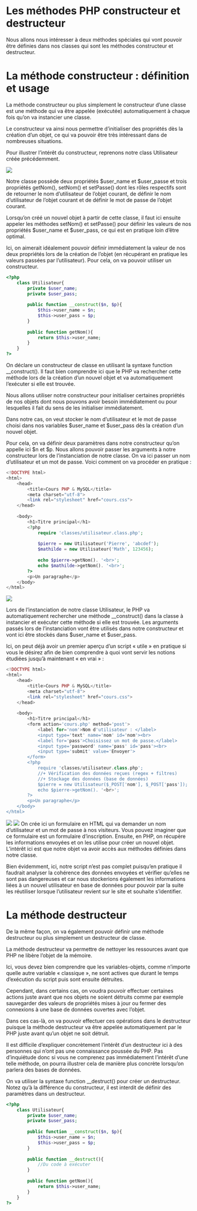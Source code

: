 # Les méthodes PHP constructeur et destructeur

Nous allons nous intéresser à deux méthodes spéciales qui vont pouvoir être définies dans nos classes qui sont les méthodes constructeur et destructeur.

# La méthode constructeur : définition et usage

La méthode constructeur ou plus simplement le constructeur d’une classe est une méthode qui va être appelée (exécutée) automatiquement à chaque fois qu’on va instancier une classe.

Le constructeur va ainsi nous permettre d’initialiser des propriétés dès la création d’un objet, ce qui va pouvoir être très intéressant dans de nombreuses situations.

Pour illustrer l’intérêt du constructeur, reprenons notre class Utilisateur créée précédemment.

![](https://www.pierre-giraud.com/wp-content/uploads/2019/05/php-objet-classe-sans-constructeur.png)

Notre classe possède deux propriétés $user_name et $user_passe et trois propriétés getNom(), setNom() et setPasse() dont les rôles respectifs sont de retourner le nom d’utilisateur de l’objet courant, de définir le nom d’utilisateur de l’objet courant et de définir le mot de passe de l’objet courant.

Lorsqu’on créé un nouvel objet à partir de cette classe, il faut ici ensuite appeler les méthodes setNom() et setPasse() pour définir les valeurs de nos propriétés $user_name et $user_pass, ce qui est en pratique loin d’être optimal.

Ici, on aimerait idéalement pouvoir définir immédiatement la valeur de nos deux propriétés lors de la création de l’objet (en récupérant en pratique les valeurs passées par l’utilisateur). Pour cela, on va pouvoir utiliser un constructeur.
```php
<?php
    class Utilisateur{
        private $user_name;
        private $user_pass;
        
        public function __construct($n, $p){
            $this->user_name = $n;
            $this->user_pass = $p;
        }
        
        public function getNom(){
            return $this->user_name;
        }
    }
?>
```

On déclare un constructeur de classe en utilisant la syntaxe function __construct(). Il faut bien comprendre ici que le PHP va rechercher cette méthode lors de la création d’un nouvel objet et va automatiquement l’exécuter si elle est trouvée.

Nous allons utiliser notre constructeur pour initialiser certaines propriétés de nos objets dont nous pouvons avoir besoin immédiatement ou pour lesquelles il fait du sens de les initialiser immédiatement.

Dans notre cas, on veut stocker le nom d’utilisateur et le mot de passe choisi dans nos variables $user_name et $user_pass dès la création d’un nouvel objet.

Pour cela, on va définir deux paramètres dans notre constructeur qu’on appelle ici $n et $p. Nous allons pouvoir passer les arguments à notre constructeur lors de l’instanciation de notre classe. On va ici passer un nom d’utilisateur et un mot de passe. Voici comment on va procéder en pratique :
```php
<!DOCTYPE html>
<html>
    <head>
        <title>Cours PHP & MySQL</title>
        <meta charset="utf-8">
        <link rel="stylesheet" href="cours.css">
    </head>
    
    <body>
        <h1>Titre principal</h1>
        <?php
            require 'classes/utilisateur.class.php';
            
            $pierre = new Utilisateur('Pierre', 'abcdef');
            $mathilde = new Utilisateur('Math', 123456);
            
            echo $pierre->getNom(). '<br>';
            echo $mathilde->getNom(). '<br>';
        ?>
        <p>Un paragraphe</p>
    </body>
</html>
```
![](https://www.pierre-giraud.com/wp-content/uploads/2019/05/php-objet-argument-constructeur-resultat.png)

Lors de l’instanciation de notre classe Utilisateur, le PHP va automatiquement rechercher une méthode __construct() dans la classe à instancier et exécuter cette méthode si elle est trouvée. Les arguments passés lors de l’instanciation vont être utilisés dans notre constructeur et vont ici être stockés dans $user_name et $user_pass.

Ici, on peut déjà avoir un premier aperçu d’un script « utile » en pratique si vous le désirez afin de bien comprendre à quoi vont servir les notions étudiées jusqu’à maintenant « en vrai » :
```php
<!DOCTYPE html>
<html>
    <head>
        <title>Cours PHP & MySQL</title>
        <meta charset="utf-8">
        <link rel="stylesheet" href="cours.css">
    </head>
    
    <body>
        <h1>Titre principal</h1>
        <form action='cours.php' method='post'>
            <label for='nom'>Nom d'utilisateur : </label>
            <input type='text' name='nom' id='nom'><br>
            <label for='pass'>Choisissez un mot de passe.</label>
            <input type='password' name='pass' id='pass'><br>
            <input type='submit' value='Envoyer'>
        </form>
        <?php
            require 'classes/utilisateur.class.php';
            //+ Vérification des données reçues (regex + filtres)
            //+ Stockage des données (base de données)
            $pierre = new Utilisateur($_POST['nom'], $_POST['pass']);
            echo $pierre->getNom(). '<br>';
        ?>
        <p>Un paragraphe</p>
    </body>
</html>
```
![](https://www.pierre-giraud.com/wp-content/uploads/2019/05/php-objet-exemple-script-argument-constructeur-passage.png)
![](https://www.pierre-giraud.com/wp-content/uploads/2019/05/php-objet-exemple-script-argument-constructeur-resultat.png)
On crée ici un formulaire en HTML qui va demander un nom d’utilisateur et un mot de passe à nos visiteurs. Vous pouvez imaginer que ce formulaire est un formulaire d’inscription. Ensuite, en PHP, on récupère les informations envoyées et on les utilise pour créer un nouvel objet. L’intérêt ici est que notre objet va avoir accès aux méthodes définies dans notre classe.

Bien évidemment, ici, notre script n’est pas complet puisqu’en pratique il faudrait analyser la cohérence des données envoyées et vérifier qu’elles ne sont pas dangereuses et car nous stockerions également les informations liées à un nouvel utilisateur en base de données pour pouvoir par la suite les réutiliser lorsque l’utilisateur revient sur le site et souhaite s’identifier.

# La méthode destructeur

De la même façon, on va également pouvoir définir une méthode destructeur ou plus simplement un destructeur de classe.

La méthode destructeur va permettre de nettoyer les ressources avant que PHP ne libère l’objet de la mémoire.

Ici, vous devez bien comprendre que les variables-objets, comme n’importe quelle autre variable « classique », ne sont actives que durant le temps d’exécution du script puis sont ensuite détruites.

Cependant, dans certains cas, on voudra pouvoir effectuer certaines actions juste avant que nos objets ne soient détruits comme par exemple sauvegarder des valeurs de propriétés mises à jour ou fermer des connexions à une base de données ouvertes avec l’objet.

Dans ces cas-là, on va pouvoir effectuer ces opérations dans le destructeur puisque la méthode destructeur va être appelée automatiquement par le PHP juste avant qu’un objet ne soit détruit.

Il est difficile d’expliquer concrètement l’intérêt d’un destructeur ici à des personnes qui n’ont pas une connaissance poussée du PHP. Pas d’inquiétude donc si vous ne comprenez pas immédiatement l’intérêt d’une telle méthode, on pourra illustrer cela de manière plus concrète lorsqu’on parlera des bases de données.

On va utiliser la syntaxe function __destruct() pour créer un destructeur. Notez qu’à la différence du constructeur, il est interdit de définir des paramètres dans un destructeur.
```php
<?php
    class Utilisateur{
        private $user_name;
        private $user_pass;
        
        public function __construct($n, $p){
            $this->user_name = $n;
            $this->user_pass = $p;
        }
        
        public function __destruct(){
            //Du code à exécuter
        }
        
        public function getNom(){
            return $this->user_name;
        }
    }
?>
```